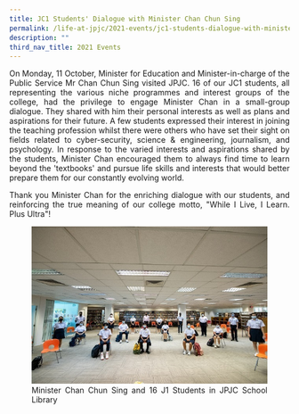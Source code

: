 ```yaml
---
title: JC1 Students' Dialogue with Minister Chan Chun Sing
permalink: /life-at-jpjc/2021-events/jc1-students-dialogue-with-minister/
description: ""
third_nav_title: 2021 Events
---
```

<div align=justify>
<p>
On Monday, 11 October, Minister for Education and Minister-in-charge of the Public Service Mr Chan Chun Sing visited JPJC. 16 of our JC1 students, all representing the various niche programmes and interest groups of the college, had the privilege to engage Minister Chan in a small-group dialogue. They shared with him their personal interests as well as plans and aspirations for their future. A few students expressed their interest in joining the teaching profession whilst there were others who have set their sight on fields related to cyber-security, science & engineering, journalism, and psychology. In response to the varied interests and aspirations shared by the students, Minister Chan encouraged them to always find time to learn beyond the 'textbooks' and pursue life skills and interests that would better prepare them for our constantly evolving world.</p>

<p>
Thank you Minister Chan for the enriching dialogue with our students, and reinforcing the true meaning of our college motto, "While I Live, I Learn. Plus Ultra"!</p>

<figure>
<img src="/images/2021jc1.jpg">
<figcaption>Minister Chan Chun Sing and 16 J1 Students in JPJC School Library</figcaption>
</figure>